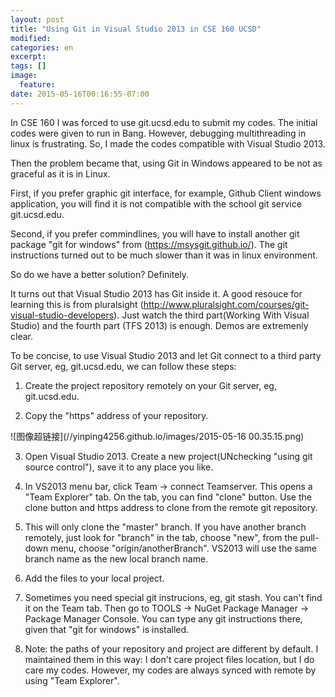 ```yaml
---
layout: post
title: "Using Git in Visual Studio 2013 in CSE 160 UCSD"
modified:
categories: en
excerpt:
tags: []
image:
  feature:
date: 2015-05-16T00:16:55-07:00
---
```

In CSE 160 I was forced to use git.ucsd.edu to submit my codes. The initial codes were given to run in Bang. However, debugging multithreading in linux is frustrating. So, I made the codes compatible with Visual Studio 2013. 

Then the problem became that, using Git in Windows appeared to be not as graceful as it is in Linux. 

First, if you prefer graphic git interface, for example, Github Client windows application, you will find it is not compatible with the school git service git.ucsd.edu. 

Second, if you prefer commindlines, you will have to install another git package "git for windows" from (https://msysgit.github.io/). The git instructions turned out to be much slower than it was in linux environment. 

So do we have a better solution? Definitely.

It turns out that Visual Studio 2013 has Git inside it. A good resouce for learning this is from pluralsight (http://www.pluralsight.com/courses/git-visual-studio-developers). Just watch the third part(Working With Visual Studio) and the fourth part (TFS 2013) is enough. Demos are extremenly clear.

To be concise, to use Visual Studio 2013 and let Git connect to a third party Git server, eg, git.ucsd.edu, we can follow these steps:

1. Create the project repository remotely on your Git server, eg, git.ucsd.edu. 

2. Copy the "https" address of your repository.

![图像超链接](//yinping4256.github.io/images/2015-05-16 00.35.15.png)

3. Open Visual Studio 2013. Create a new project(UNchecking "using git source control"), save it to any place you like. 

4. In VS2013 menu bar, click Team -> connect Teamserver. This opens a "Team Explorer" tab. On the tab, you can find "clone" button. Use the clone button and https address to clone from the remote git repository.

5. This will only clone the "master" branch. If you have another branch remotely, just look for "branch" in the tab, choose "new", from the pull-down menu, choose "origin/anotherBranch". VS2013 will use the same branch name as the new local branch name.

6. Add the files to your local project.

7. Sometimes you need special git instrucions, eg, git stash. You can't find it on the Team tab. Then go to TOOLS -> NuGet Package Manager -> Package Manager Console. You can type any git instructions there, given that "git for windows" is installed.

8. Note: the paths of your repository and project are different by default. I maintained them in this way: I don't care project files location, but I do care my codes. However, my codes are always synced with remote by using "Team Explorer".

